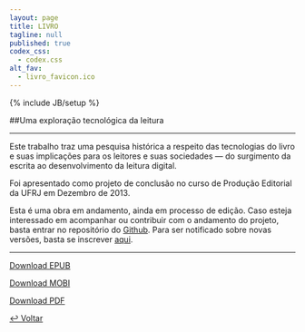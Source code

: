 ```yaml
---
layout: page
title: LIVRO
tagline: null
published: true
codex_css: 
  - codex.css
alt_fav: 
  - livro_favicon.ico
---
```


{% include JB/setup %}

##Uma exploração tecnológica da leitura

---

Este trabalho traz uma pesquisa histórica a respeito das tecnologias do livro e suas implicações para os leitores e suas sociedades — do surgimento da escrita ao desenvolvimento da leitura digital. 

Foi apresentado como projeto de conclusão no curso de Produção Editorial da UFRJ em Dezembro de 2013.

Esta é uma obra em andamento, ainda em processo de edição. Caso esteja interessado em acompanhar ou contribuir com o andamento do projeto, basta entrar no repositório do [Github](https://github.com/dfosco/LIVRO). Para ser notificado sobre novas versões, basta se inscrever [aqui](http://eepurl.com/NisaH "Notification Sign-up").

---

[Download EPUB](http://cl.ly/UhXv)

[Download MOBI](http://cl.ly/UhPg)

[Download PDF](http://cl.ly/UY5V)


[&#8617; Voltar](../ "Back")